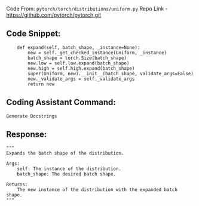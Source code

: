 Code From: `pytorch/torch/distributions/uniform.py` 
Repo Link - https://github.com/pytorch/pytorch.git


## Code Snippet:

```
    def expand(self, batch_shape, _instance=None):
        new = self._get_checked_instance(Uniform, _instance)
        batch_shape = torch.Size(batch_shape)
        new.low = self.low.expand(batch_shape)
        new.high = self.high.expand(batch_shape)
        super(Uniform, new).__init__(batch_shape, validate_args=False)
        new._validate_args = self._validate_args
        return new
```

## Coding Assistant Command: 

`Generate Docstrings`

## Response:

```
"""
Expands the batch shape of the distribution.

Args:
    self: The instance of the distribution.
    batch_shape: The desired batch shape.

Returns:
    The new instance of the distribution with the expanded batch shape.
"""
```
